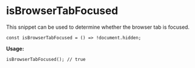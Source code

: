 # isBrowserTabFocused
This snippet can be used to determine whether the browser tab is focused.
```
const isBrowserTabFocused = () => !document.hidden;
```
**Usage:**
```
isBrowserTabFocused(); // true
```
